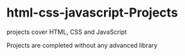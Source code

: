 # html-css-javascript-Projects
projects cover HTML, CSS and JavaScript 

Projects are completed without any advanced library

